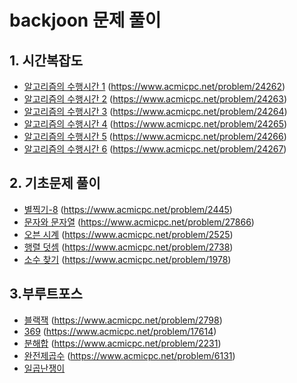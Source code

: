 # backjoon 문제 풀이

## 1. 시간복잡도
- [알고리즘의 수행시간 1](https://github.com/jobcodebreak/backjoon/tree/main/24262_%EC%95%8C%EA%B3%A0%EB%A6%AC%EC%A6%98%EC%9D%98%EC%88%98%ED%96%89%EC%8B%9C%EA%B0%841) (https://www.acmicpc.net/problem/24262)
- [알고리즘의 수행시간 2](https://github.com/jobcodebreak/backjoon/tree/main/24263_%EC%95%8C%EA%B3%A0%EB%A6%AC%EC%A6%98%EC%9D%98%EC%88%98%ED%96%89%EC%8B%9C%EA%B0%842) (https://www.acmicpc.net/problem/24263)
- [알고리즘의 수행시간 3](https://github.com/jobcodebreak/backjoon/tree/main/24264_%EC%95%8C%EA%B3%A0%EB%A6%AC%EC%A6%98%EC%9D%98%EC%88%98%ED%96%89%EC%8B%9C%EA%B0%843) (https://www.acmicpc.net/problem/24264)
- [알고리즘의 수행시간 4](https://github.com/jobcodebreak/backjoon/tree/main/24265_%EC%95%8C%EA%B3%A0%EB%A6%AC%EC%A6%98%EC%9D%98%EC%88%98%ED%96%89%EC%8B%9C%EA%B0%844) (https://www.acmicpc.net/problem/24265)
- [알고리즘의 수행시간 5](https://github.com/jobcodebreak/backjoon/tree/main/24266_%EC%95%8C%EA%B3%A0%EB%A6%AC%EC%A6%98%EC%9D%98%EC%88%98%ED%96%89%EC%8B%9C%EA%B0%845) (https://www.acmicpc.net/problem/24266)
- [알고리즘의 수행시간 6](https://github.com/jobcodebreak/backjoon/tree/main/24267_%EC%95%8C%EA%B3%A0%EB%A6%AC%EC%A6%98%EC%9D%98%EC%88%98%ED%96%89%EC%8B%9C%EA%B0%846) (https://www.acmicpc.net/problem/24267)

## 2. 기초문제 풀이
- [별찍기-8](https://github.com/jobcodebreak/backjoon/tree/main/2445_%EB%B3%84%EC%B0%8D%EA%B8%B08) (https://www.acmicpc.net/problem/2445)
- [문자와 문자열](https://github.com/jobcodebreak/backjoon/tree/main/27866_%EB%AC%B8%EC%9E%90%EC%99%80%EB%AC%B8%EC%9E%90%EC%97%B4) (https://www.acmicpc.net/problem/27866)
- [오븐 시계](https://github.com/jobcodebreak/backjoon/tree/main/2525_%EC%98%A4%EB%B8%90%EC%8B%9C%EA%B3%84) (https://www.acmicpc.net/problem/2525)
- [행렬 덧셈](https://github.com/jobcodebreak/backjoon/tree/main/2738_%ED%96%89%EB%A0%AC%EB%8D%A7%EC%85%88) (https://www.acmicpc.net/problem/2738)
- [소수 찾기](https://github.com/jobcodebreak/backjoon/tree/main/1978_%EC%86%8C%EC%88%98%EC%B0%BE%EA%B8%B0) (https://www.acmicpc.net/problem/1978)

## 3.부루트포스
- [블랙잭](https://github.com/jobcodebreak/backjoon/tree/main/2798_%EB%B8%94%EB%9E%99%EC%9E%AD) (https://www.acmicpc.net/problem/2798)
- [369](https://github.com/jobcodebreak/backjoon/tree/main/17614_369) (https://www.acmicpc.net/problem/17614)
- [분해합](https://github.com/jobcodebreak/backjoon/tree/main/2231_%EB%B6%84%ED%95%B4%ED%95%A9) (https://www.acmicpc.net/problem/2231)
- [완전제곱수](https://github.com/jobcodebreak/backjoon/tree/main/6131_%EC%99%84%EC%A0%84%EC%A0%9C%EA%B3%B1%EC%88%98) (https://www.acmicpc.net/problem/6131)
- [일곱난쟁이](https://www.acmicpc.net/problem/6131)
